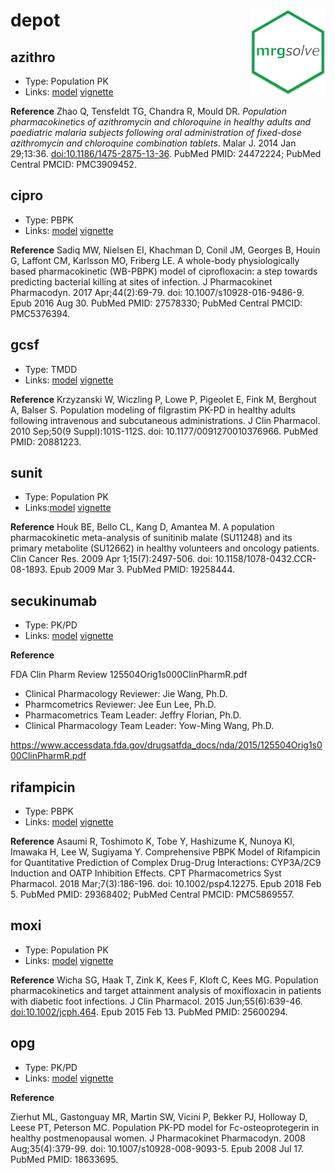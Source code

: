 
# depot <img src = "vignette/img/mrgsolve_hex.png" align="right" width="120px"></img>

## azithro

  - Type: Population PK
  - Links: [model](pkg/inst/models/azithro.cpp)
    [vignette](vignette/azithro.md)

**Reference** Zhao Q, Tensfeldt TG, Chandra R, Mould DR. *Population
pharmacokinetics of azithromycin and chloroquine in healthy adults and
paediatric malaria subjects following oral administration of fixed-dose
azithromycin and chloroquine combination tablets*. Malar J. 2014 Jan
29;13:36. <doi:10.1186/1475-2875-13-36>. PubMed PMID: 24472224; PubMed
Central PMCID: PMC3909452.

## cipro

  - Type: PBPK
  - Links: [model](pkg/inst/models/cipro.cpp)
    [vignette](vignette/cipro.md)

**Reference** Sadiq MW, Nielsen EI, Khachman D, Conil JM, Georges B,
Houin G, Laffont CM, Karlsson MO, Friberg LE. A whole-body
physiologically based pharmacokinetic (WB-PBPK) model of ciprofloxacin:
a step towards predicting bacterial killing at sites of infection. J
Pharmacokinet Pharmacodyn. 2017 Apr;44(2):69-79. doi:
10.1007/s10928-016-9486-9. Epub 2016 Aug 30. PubMed PMID: 27578330;
PubMed Central PMCID: PMC5376394.

## gcsf

  - Type: TMDD
  - Links: [model](pkg/inst/models/gcsf.cpp)
    [vignette](vignette/gcsf.md)

**Reference** Krzyzanski W, Wiczling P, Lowe P, Pigeolet E, Fink M,
Berghout A, Balser S. Population modeling of filgrastim PK-PD in healthy
adults following intravenous and subcutaneous administrations. J Clin
Pharmacol. 2010 Sep;50(9 Suppl):101S-112S. doi:
10.1177/0091270010376966. PubMed PMID: 20881223.

## sunit

  - Type: Population PK
  - Links:[model](pkg/inst/models/sunit.cpp)
    [vignette](vignette/sunit.md)

**Reference** Houk BE, Bello CL, Kang D, Amantea M. A population
pharmacokinetic meta-analysis of sunitinib malate (SU11248) and its
primary metabolite (SU12662) in healthy volunteers and oncology
patients. Clin Cancer Res. 2009 Apr 1;15(7):2497-506. doi:
10.1158/1078-0432.CCR-08-1893. Epub 2009 Mar 3. PubMed PMID: 19258444.

## secukinumab

  - Type: PK/PD
  - Links: [model](pkg/inst/models/secukinumab.cpp)
    [vignette](vignette/secukinumab.md)

**Reference**

FDA Clin Pharm Review 125504Orig1s000ClinPharmR.pdf

  - Clinical Pharmacology Reviewer: Jie Wang, Ph.D.
  - Pharmcometrics Reviewer: Jee Eun Lee, Ph.D.
  - Pharmacometrics Team Leader: Jeffry Florian, Ph.D.
  - Clinical Pharmacology Team Leader: Yow-Ming Wang,
Ph.D.

<https://www.accessdata.fda.gov/drugsatfda_docs/nda/2015/125504Orig1s000ClinPharmR.pdf>

## rifampicin

  - Type: PBPK
  - Links: [model](pkg/inst/models/rifampicin.cpp)
    [vignette](vignette/rifampicin.md)

**Reference** Asaumi R, Toshimoto K, Tobe Y, Hashizume K, Nunoya KI,
Imawaka H, Lee W, Sugiyama Y. Comprehensive PBPK Model of Rifampicin for
Quantitative Prediction of Complex Drug-Drug Interactions: CYP3A/2C9
Induction and OATP Inhibition Effects. CPT Pharmacometrics Syst
Pharmacol. 2018 Mar;7(3):186-196. doi: 10.1002/psp4.12275. Epub 2018 Feb
5. PubMed PMID: 29368402; PubMed Central PMCID: PMC5869557.

## moxi

  - Type: Population PK
  - Links: [model](pkg/inst/models/moxi.cpp)
    [vignette](vignette/moxi.md)

**Reference** Wicha SG, Haak T, Zink K, Kees F, Kloft C, Kees MG.
Population pharmacokinetics and target attainment analysis of
moxifloxacin in patients with diabetic foot infections. J Clin
Pharmacol. 2015 Jun;55(6):639-46. <doi:10.1002/jcph.464>. Epub 2015 Feb
13. PubMed PMID: 25600294.

## opg

  - Type: PK/PD
  - Links: [model](pkg/inst/models/opg.cpp) [vignette](vignette/opg.md)

**Reference**

Zierhut ML, Gastonguay MR, Martin SW, Vicini P, Bekker PJ, Holloway D,
Leese PT, Peterson MC. Population PK-PD model for Fc-osteoprotegerin in
healthy postmenopausal women. J Pharmacokinet Pharmacodyn. 2008
Aug;35(4):379-99. doi: 10.1007/s10928-008-9093-5. Epub 2008 Jul 17.
PubMed PMID: 18633695.

